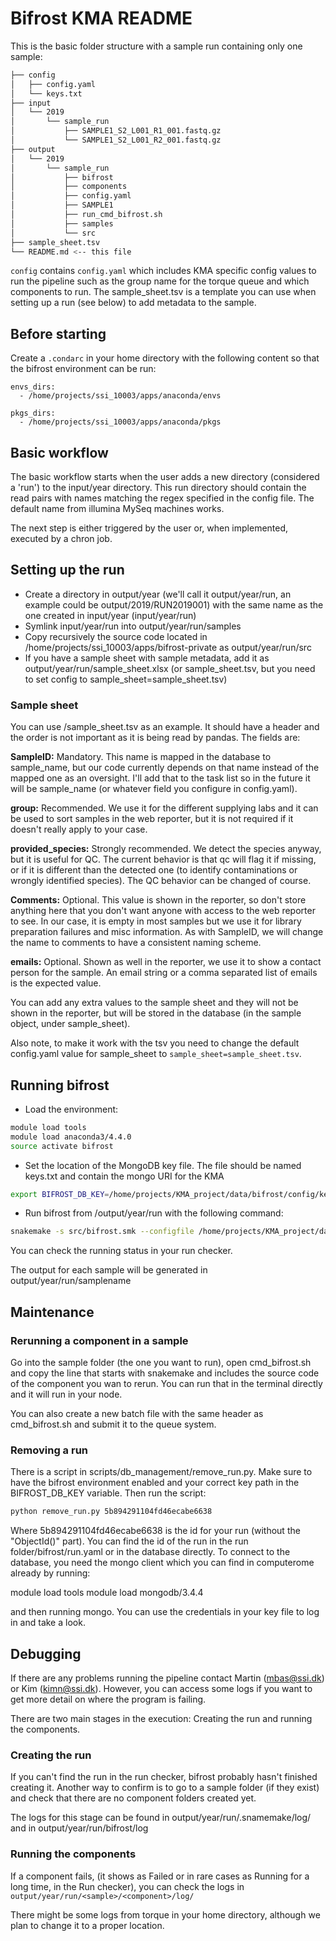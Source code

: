 # Bifrost KMA README

This is the basic folder structure with a sample run containing only one sample:

```bash
├── config
│   ├── config.yaml
│   └── keys.txt
├── input
│   └── 2019
│       └── sample_run
│           ├── SAMPLE1_S2_L001_R1_001.fastq.gz
│           └── SAMPLE1_S2_L001_R2_001.fastq.gz
├── output
│   └── 2019
│       └── sample_run
│           ├── bifrost
│           ├── components
│           ├── config.yaml
│           ├── SAMPLE1
│           ├── run_cmd_bifrost.sh
│           ├── samples
│           └── src
├── sample_sheet.tsv
└── README.md <-- this file
```

`config` contains `config.yaml` which includes KMA specific config values to run the pipeline such as the group name for the torque queue and which components to run.
The sample_sheet.tsv is a template you can use when setting up a run (see below) to add metadata to the sample.

## Before starting

Create a `.condarc` in your home directory with the following content so that the bifrost environment can be run:

```
envs_dirs:
  - /home/projects/ssi_10003/apps/anaconda/envs

pkgs_dirs:
  - /home/projects/ssi_10003/apps/anaconda/pkgs
```

## Basic workflow

The basic workflow starts when the user adds a new directory (considered a 'run') to the input/year directory.
This run directory should contain the read pairs with names matching the regex specified in the config file. The default name from illumina MySeq machines works.

The next step is either triggered by the user or, when implemented, executed by a chron job.

## Setting up the run

- Create a directory in output/year (we'll call it output/year/run, an example could be output/2019/RUN2019001) with the same name as the one created in input/year (input/year/run)
- Symlink input/year/run into output/year/run/samples
- Copy recursively the source code located in /home/projects/ssi_10003/apps/bifrost-private as output/year/run/src
- If you have a sample sheet with sample metadata, add it as output/year/run/sample_sheet.xlsx (or sample_sheet.tsv, but you need to set config to sample_sheet=sample_sheet.tsv)

### Sample sheet

You can use /sample_sheet.tsv as an example. It should have a header and the order is not important as it is being read by pandas. The fields are:

**SampleID:** Mandatory. This name is mapped in the database to sample_name, but our code currently depends on that name instead of the mapped one as an oversight. I'll add that to the task list so in the future it will be sample_name (or whatever field you configure in config.yaml).

**group:** Recommended. We use it for the different supplying labs and it can be used to sort samples in the web reporter, but it is not required if it doesn't really apply to your case.

**provided_species:** Strongly recommended. We detect the species anyway, but it is useful for QC. The current behavior is that qc will flag it if missing, or if it is different than the detected one (to identify contaminations or wrongly identified species). The QC behavior can be changed of course.

**Comments:** Optional. This value is shown in the reporter, so don't store anything here that you don't want anyone with access to the web reporter to see. In our case, it is empty in most samples but we use it for library preparation failures and misc information. As with SampleID, we will change the name to comments to have a consistent naming scheme.

**emails:** Optional. Shown as well in the reporter, we use it to show a contact person for the sample. An email string or a comma separated list of emails is the expected value.

You can add any extra values to the sample sheet and they will not be shown in the reporter, but will be stored in the database (in the sample object, under sample_sheet).

Also note, to make it work with the tsv you need to change the default config.yaml value for sample_sheet to `sample_sheet=sample_sheet.tsv`.

## Running bifrost

- Load the environment:

```bash
module load tools
module load anaconda3/4.4.0
source activate bifrost
```

- Set the location of the MongoDB key file. The file should be named keys.txt and contain the mongo URI for the KMA

```bash
export BIFROST_DB_KEY=/home/projects/KMA_project/data/bifrost/config/keys.txt
```

- Run bifrost from /output/year/run with the following command:

```bash
snakemake -s src/bifrost.smk --configfile /home/projects/KMA_project/data/bifrost/config/config.yaml
```

You can check the running status in your run checker.

The output for each sample will be generated in output/year/run/samplename

## Maintenance

### Rerunning a component in a sample

Go into the sample folder (the one you want to run), open cmd_bifrost.sh and copy the line that starts with snakemake and includes the source code of the component you wan to rerun. You can run that in the terminal directly and it will run in your node.

You can also create a new batch file with the same header as cmd_bifrost.sh and submit it to the queue system.

### Removing a run

There is a script in scripts/db_management/remove_run.py. Make sure to have the bifrost environment enabled and your correct key path in the BIFROST_DB_KEY variable. Then run the script:

```bash
python remove_run.py 5b894291104fd46ecabe6638
```

Where 5b894291104fd46ecabe6638 is the id for your run (without the "ObjectId()" part). You can find the id of the run in the run folder/bifrost/run.yaml or in the database directly. To connect to the database, you need the mongo client which you can find in computerome already by running:

module load tools
module load mongodb/3.4.4

and then running mongo. You can use the credentials in your key file to log in and take a look.

## Debugging

If there are any problems running the pipeline contact Martin (mbas@ssi.dk) or Kim (kimn@ssi.dk). However, you can access some logs if you want to get more detail on where the program is failing.

There are two main stages in the execution: Creating the run and running the components.

### Creating the run

If you can't find the run in the run checker, bifrost probably hasn't finished creating it. Another way to confirm is to go to a sample folder (if they exist) and check that there are no component folders created yet.

The logs for this stage can be found in output/year/run/.snamemake/log/ and in output/year/run/bifrost/log

### Running the components

If a component fails, (it shows as Failed or in rare cases as Running for a long time, in the Run checker), you can check the logs in `output/year/run/<sample>/<component>/log/`

There might be some logs from torque in your home directory, although we plan to change it to a proper location.
